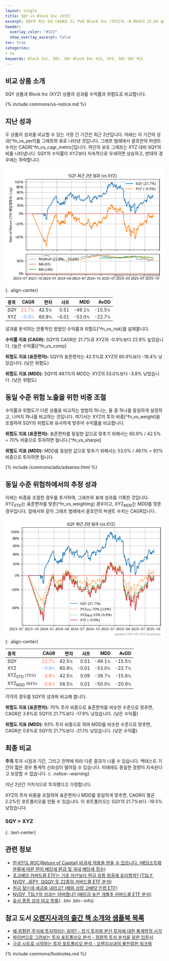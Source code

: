 ```yaml
---
layout: single
title: SQY vs Block Inc (XYZ)
excerpt: SQY의 최근 2년 CAGR은 21.7%로 Block Inc (XYZ)의 -0.9%보다 22.6% 높았습니다.
header:
  overlay_color: "#333"
  show_overlay_excerpt: false
toc: true
categories:
- vs
keywords: Block Inc, SQY, SQY Block Inc 비교, XYZ, SQY SQY 비교
---
```


## 비교 상품 소개


SQY 상품과 Block Inc (XYZ) 상품의 성과를 수익률과 위험도로 비교합니다.





{% include commons/vs-notice.md %}

## 지난 성과

두 상품의 성과를 비교할 수 있는 가장 긴 기간은 최근 2년입니다. 아래는 이 기간의 성과[^fn_vs_perf]를 그래프와 표로 나타낸 것입니다.
그래프 범례에서 괄호안의 퍼센트 수치는 CAGR[^fn_vs_cagr_metric]입니다.
하단의 보조 그래프는 XYZ 대비 SQY의 비를 나타냅니다.
SQY의 수익률이 XYZ보다 지속적으로 우세하면 상승하고, 반대의 경우에는 하락합니다.

![SQY](/vs/images/sqy-vs-xyz_dual.png){: .align-center}

| **종목** | **CAGR** | **편차** | **샤프** | **MDD** | **AvDD** |
| :------------ | ------: | -----------: | -------: | ------: | -------: |
| SQY | <span style="color: tomato">21.7<small>%</small></span> | 42.5<small>%</small> | 0.51 | -49.1<small>%</small> | -15.5<small>%</small> |
| XYZ | <span style="color: cornflowerblue">-0.9<small>%</small></span> | 60.9<small>%</small> | -0.01 | -53.0<small>%</small> | -22.7<small>%</small> |

<!-- more -->


성과를 분석하는 전통적인 방법인 수익률과 위험도[^fn_vs_risk]를 살펴봅니다.

**수익률 지표 (CAGR):** SQY의 CAGR은 21.7%로 XYZ의 -0.9%보다 22.6% 높았습니다. (높은 수익률)[^fn_vs_comp]

**위험도 지표 (표준편차):** SQY의 표준편차는 42.5%로 XYZ의 60.9%보다 -18.4% 낮았습니다. (낮은 위험도)

**위험도 지표 (MDD):** SQY의 49.1%의 MDD는 XYZ의 53.0%보다 -3.8% 낮았습니다. (낮은 위험도)



## 동일 수준 위험 노출을 위한 비중 조절

수익률과 위험도가 다른 상품을 비교하는 방법의 하나는, 둘 중 하나를 동일하게 설정하고, 나머지 하나를 비교하는 것입니다.
여기서는 XYZ의 투자 비중[^fn_vs_weight]을 조절하여 SQY의 위험도와 유사하게 맞추어 수익률를 비교합니다.

**위험도 지표 (표준편차):** 표준편차를 동일한 값으로 맞추기 위해서는 60.9% / 42.5% = 70% 비중으로 투자하면 됩니다.[^fn_vs_sharpe]

**위험도 지표 (MDD):** MDD를 동일한 값으로 맞추기 위해서는 53.0% / 49.1% = 93% 비중으로 투자하면 됩니다.


{% include /commons/ads/adsense.html %}



## 동일 수준 위험하에서의 추정 성과

아래는 비중을 조절한 경우를 추가하여, 그래프와 표에 성과를 기록한 것입니다.
XYZ<sub>STD</sub>는 표준편차를 맞춘[^fn_vs_weighting] 경우이고, XYZ<sub>MDD</sub>는 MDD를 맞춘 경우입니다.
앞에서와 같이 그래프 범례에서 괄호안의 퍼센트 수치는 CAGR입니다.


![SQY](/vs/images/sqy-vs-xyz.png){: .align-center}



| **종목** | **CAGR** | **편차** | **샤프** | **MDD** | **AvDD** |
| :------------ | ------: | -----------: | -------: | ------: | -------: |
| SQY | <span style="color: tomato">21.7<small>%</small></span> | 42.5<small>%</small> | 0.51 | -49.1<small>%</small> | -15.5<small>%</small> |
| XYZ | <span style="color: cornflowerblue">-0.9<small>%</small></span> | 60.9<small>%</small> | -0.01 | -53.0<small>%</small> | -22.7<small>%</small> |
| XYZ<sub>STD</sub> <small>(70%)</small> | <span style="color: tomato">3.8<small>%</small></span> | 42.5<small>%</small> | 0.09 | -39.7<small>%</small> | -15.6<small>%</small> |
| XYZ<sub>MDD</sub> <small>(93%)</small> | <span style="color: tomato">0.6<small>%</small></span> | 56.5<small>%</small> | 0.01 | -50.0<small>%</small> | -20.9<small>%</small> |



각각의 경우를 SQY의 성과와 비교해 봅니다.

**위험도 지표 (표준편차):** 70% 투자 비중으로 표준편차를 비슷한 수준으로 맞추면, CAGR은 3.8%로 SQY의 21.7%보다 -17.9% 낮았습니다. (낮은 수익률)

**위험도 지표 (MDD):** 93% 투자 비중으로 하여 MDD를 비슷한 수준으로 맞추면, CAGR은 0.6%로 SQY의 21.7%보다 -21.1% 낮았습니다. (낮은 수익률)




## 최종 비교

**주의** 투자 시점과 기간, 그리고 전략에 따라 다른 결과가 나올 수 있습니다. 백테스트 기간이 짧은 경우 통계적 신뢰성이 떨어질 수 있습니다. 미래에도 동일한 경향이 지속된다고 보장할 수 없습니다.
{: .notice--warning}

지난 2년간 거치식으로 투자했다고 가정합니다.

XYZ의 투자 비중을 조절하여 표준편차나 MDD를 동일하게 맞추면, CAGR이 평균 2.2%인 포트폴리오를 만들 수 있습니다.
이 포트폴리오는 SQY의 21.7%보다 -19.5% 낮았습니다.

### SQY &gt; XYZ
{: .text-center}


## 관련 정보

- [한국인도 ROC(Return of Capital) 비과세 적용을 받을 수 있습니다. (배당소득재분류에 따른 현지 배당세 환급 및 국내 배당세 징수)](https://kongdori.tistory.com/299)
- [초고배당 커버드콜 ETF는 기초 자산보다 현금 흐름 창출에 유리할까? (TSLY, NVDY, JEPY, QQQY 등 22종의 커버드콜 ETF 분석)](https://kongdori.tistory.com/286)
- [원금 찾는데 세금을 내라고? (해외 상장 고배당 인컴 ETF)](https://kongdori.tistory.com/206)
- [NVDY, TSLY의 성과는 어떠했나? (배당금 높은 개별주 커버드콜 ETF 분석)](https://kongdori.tistory.com/172)
- [유사 종목 성과 비교 목록](/vs/){: .btn .btn--info}


## 참고 도서 [오렌지사과의 출간 책 소개와 샘플북 목록](https://kongdori.tistory.com/691)

- [왜 위험한 주식에 투자하라는 걸까? - 장기 투자와 분산 투자에 대한 통계학적 시각](https://kongdori.tistory.com/421)
- [파이썬으로 그려보는 투자 포트폴리오 분석  - 정량적 투자 분석을 위한 입문서](https://kongdori.tistory.com/643)
- [구글 시트로 시작하는 투자 포트폴리오 분석 - 오렌지사과의 불친절한 워크북](https://kongdori.tistory.com/449)

{% include commons/footnotes.md %}
